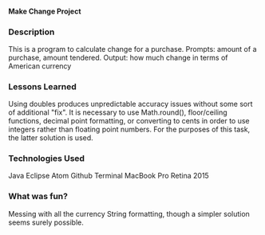 #### Make Change Project

### Description
This is a program to calculate change for a purchase.
Prompts: amount of a purchase, amount tendered.
Output: how much change in terms of American currency

### Lessons Learned
Using doubles produces unpredictable accuracy issues without some sort of additional "fix".  It is necessary to use Math.round(), floor/ceiling functions, decimal point formatting, or converting to cents in order to use integers rather than floating point numbers.
For the purposes of this task, the latter solution is used.

### Technologies Used
Java
Eclipse
Atom
Github
Terminal
MacBook Pro Retina 2015

### What was fun?
Messing with all the currency String formatting, though a simpler solution seems surely possible.
